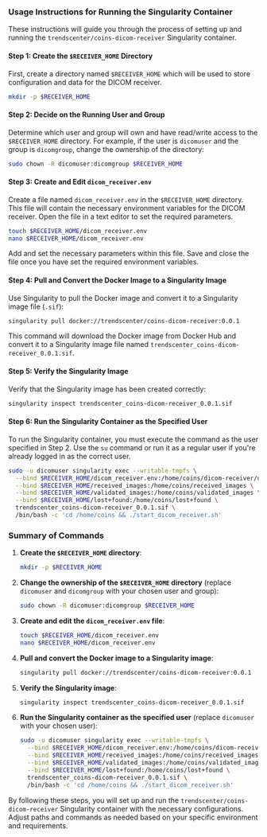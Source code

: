 ### Usage Instructions for Running the Singularity Container

These instructions will guide you through the process of setting up and running the `trendscenter/coins-dicom-receiver` Singularity container.

#### Step 1: Create the `$RECEIVER_HOME` Directory

First, create a directory named `$RECEIVER_HOME` which will be used to store configuration and data for the DICOM receiver.

```bash
mkdir -p $RECEIVER_HOME
```

#### Step 2: Decide on the Running User and Group

Determine which user and group will own and have read/write access to the `$RECEIVER_HOME` directory. For example, if the user is `dicomuser` and the group is `dicomgroup`, change the ownership of the directory:

```bash
sudo chown -R dicomuser:dicomgroup $RECEIVER_HOME
```

#### Step 3: Create and Edit `dicom_receiver.env`

Create a file named `dicom_receiver.env` in the `$RECEIVER_HOME` directory. This file will contain the necessary environment variables for the DICOM receiver. Open the file in a text editor to set the required parameters.

```bash
touch $RECEIVER_HOME/dicom_receiver.env
nano $RECEIVER_HOME/dicom_receiver.env
```

Add and set the necessary parameters within this file. Save and close the file once you have set the required environment variables.

#### Step 4: Pull and Convert the Docker Image to a Singularity Image

Use Singularity to pull the Docker image and convert it to a Singularity image file (`.sif`):

```bash
singularity pull docker://trendscenter/coins-dicom-receiver:0.0.1
```

This command will download the Docker image from Docker Hub and convert it to a Singularity image file named `trendscenter_coins-dicom-receiver_0.0.1.sif`.

#### Step 5: Verify the Singularity Image

Verify that the Singularity image has been created correctly:

```bash
singularity inspect trendscenter_coins-dicom-receiver_0.0.1.sif
```

#### Step 6: Run the Singularity Container as the Specified User

To run the Singularity container, you must execute the command as the user specified in Step 2. Use the `su` command or run it as a regular user if you're already logged in as the correct user.

```bash
sudo -u dicomuser singularity exec --writable-tmpfs \
  --bind $RECEIVER_HOME/dicom_receiver.env:/home/coins/dicom-receiver/utilities/dicom_receiver.env \
  --bind $RECEIVER_HOME/received_images:/home/coins/received_images \
  --bind $RECEIVER_HOME/validated_images:/home/coins/validated_images \
  --bind $RECEIVER_HOME/lost+found:/home/coins/lost+found \
  trendscenter_coins-dicom-receiver_0.0.1.sif \
  /bin/bash -c 'cd /home/coins && ./start_dicom_receiver.sh'
```

### Summary of Commands

1. **Create the `$RECEIVER_HOME` directory**:

    ```bash
    mkdir -p $RECEIVER_HOME
    ```

2. **Change the ownership of the `$RECEIVER_HOME` directory** (replace `dicomuser` and `dicomgroup` with your chosen user and group):

    ```bash
    sudo chown -R dicomuser:dicomgroup $RECEIVER_HOME
    ```

3. **Create and edit the `dicom_receiver.env` file**:

    ```bash
    touch $RECEIVER_HOME/dicom_receiver.env
    nano $RECEIVER_HOME/dicom_receiver.env
    ```

4. **Pull and convert the Docker image to a Singularity image**:

    ```bash
    singularity pull docker://trendscenter/coins-dicom-receiver:0.0.1
    ```

5. **Verify the Singularity image**:

    ```bash
    singularity inspect trendscenter_coins-dicom-receiver_0.0.1.sif
    ```

6. **Run the Singularity container as the specified user** (replace `dicomuser` with your chosen user):

    ```bash
    sudo -u dicomuser singularity exec --writable-tmpfs \
      --bind $RECEIVER_HOME/dicom_receiver.env:/home/coins/dicom-receiver/utilities/dicom_receiver.env \
      --bind $RECEIVER_HOME/received_images:/home/coins/received_images \
      --bind $RECEIVER_HOME/validated_images:/home/coins/validated_images \
      --bind $RECEIVER_HOME/lost+found:/home/coins/lost+found \
      trendscenter_coins-dicom-receiver_0.0.1.sif \
      /bin/bash -c 'cd /home/coins && ./start_dicom_receiver.sh'
    ```

By following these steps, you will set up and run the `trendscenter/coins-dicom-receiver` Singularity container with the necessary configurations. Adjust paths and commands as needed based on your specific environment and requirements.

